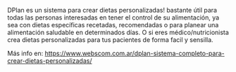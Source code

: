 DPlan es un sistema para crear dietas personalizadas! bastante útil para todas las personas interesadas en tener el control de su alimentación, ya sea con dietas específicas recetadas, recomendadas o para planear una alimentación saludable en determinados días. O si eres médico/nutricionista crea dietas personalizadas para tus pacientes de forma facil y sensilla.

Más info en:
https://www.webscom.com.ar/dplan-sistema-completo-para-crear-dietas-personalizadas/